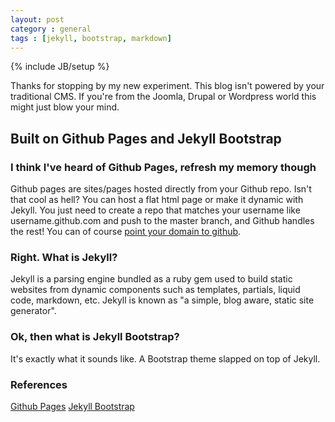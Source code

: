 ```yaml
---
layout: post
category : general
tags : [jekyll, bootstrap, markdown]
---
```

{% include JB/setup %}

Thanks for stopping by my new experiment. This blog isn't powered by your traditional CMS. If you're from the Joomla, Drupal or Wordpress world this might just blow your mind.

## Built on Github Pages and Jekyll Bootstrap

### I think I've heard of Github Pages, refresh my memory though

Github pages are sites/pages hosted directly from your Github repo. Isn't that cool as hell? You can host a flat html page or make it dynamic with Jekyll. You just need to create a repo that matches your username like username.github.com and push to the master branch, and Github handles the rest! You can of course [point your domain to github](https://help.github.com/articles/setting-up-a-custom-domain-with-pages).

### Right. What is Jekyll?

Jekyll is a parsing engine bundled as a ruby gem used to build static websites from dynamic components such as templates, partials, liquid code, markdown, etc. Jekyll is known as "a simple, blog aware, static site generator".

### Ok, then what is Jekyll Bootstrap?

It's exactly what it sounds like. A Bootstrap theme slapped on top of Jekyll.

### References

[Github Pages](http://pages.github.com/)
[Jekyll Bootstrap](http://jekyllbootstrap.com/)
